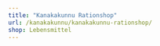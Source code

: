 ```yaml
---
title: "Kanakakunnu Rationshop"
url: /kanakakunnu/kanakakunnu-rationshop/
shop: Lebensmittel
---
```

